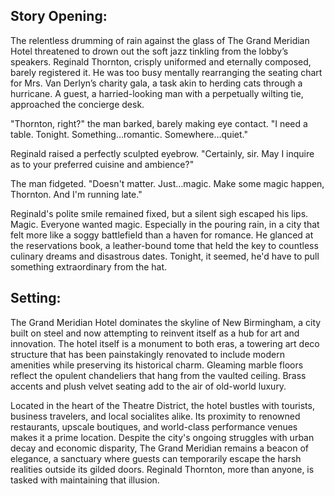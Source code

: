 ## Story Opening:

The relentless drumming of rain against the glass of The Grand Meridian Hotel threatened to drown out the soft jazz tinkling from the lobby’s speakers. Reginald Thornton, crisply uniformed and eternally composed, barely registered it. He was too busy mentally rearranging the seating chart for Mrs. Van Derlyn’s charity gala, a task akin to herding cats through a hurricane. A guest, a harried-looking man with a perpetually wilting tie, approached the concierge desk.

"Thornton, right?" the man barked, barely making eye contact. "I need a table. Tonight. Something…romantic. Somewhere…quiet."

Reginald raised a perfectly sculpted eyebrow. "Certainly, sir. May I inquire as to your preferred cuisine and ambience?"

The man fidgeted. "Doesn't matter. Just…magic. Make some magic happen, Thornton. And I'm running late."

Reginald's polite smile remained fixed, but a silent sigh escaped his lips. Magic. Everyone wanted magic. Especially in the pouring rain, in a city that felt more like a soggy battlefield than a haven for romance. He glanced at the reservations book, a leather-bound tome that held the key to countless culinary dreams and disastrous dates. Tonight, it seemed, he'd have to pull something extraordinary from the hat.

## Setting:

The Grand Meridian Hotel dominates the skyline of New Birmingham, a city built on steel and now attempting to reinvent itself as a hub for art and innovation. The hotel itself is a monument to both eras, a towering art deco structure that has been painstakingly renovated to include modern amenities while preserving its historical charm. Gleaming marble floors reflect the opulent chandeliers that hang from the vaulted ceiling. Brass accents and plush velvet seating add to the air of old-world luxury.

Located in the heart of the Theatre District, the hotel bustles with tourists, business travelers, and local socialites alike. Its proximity to renowned restaurants, upscale boutiques, and world-class performance venues makes it a prime location. Despite the city's ongoing struggles with urban decay and economic disparity, The Grand Meridian remains a beacon of elegance, a sanctuary where guests can temporarily escape the harsh realities outside its gilded doors. Reginald Thornton, more than anyone, is tasked with maintaining that illusion.

